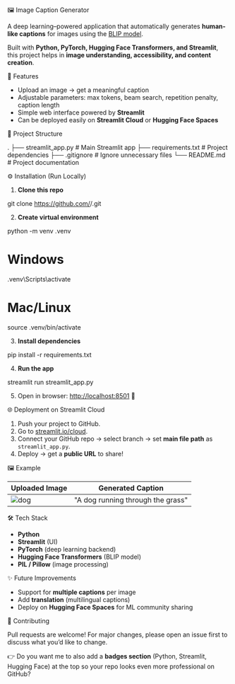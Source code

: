 

 🖼️ Image Caption Generator

A deep learning–powered application that automatically generates **human-like captions** for images using the [BLIP model](https://huggingface.co/Salesforce/blip-image-captioning-base).

Built with **Python, PyTorch, Hugging Face Transformers, and Streamlit**, this project helps in **image understanding, accessibility, and content creation**.



 🚀 Features

* Upload an image → get a meaningful caption
* Adjustable parameters: max tokens, beam search, repetition penalty, caption length
* Simple web interface powered by **Streamlit**
* Can be deployed easily on **Streamlit Cloud** or **Hugging Face Spaces**



 📂 Project Structure


.
├── streamlit_app.py      # Main Streamlit app
├── requirements.txt      # Project dependencies
├── .gitignore            # Ignore unnecessary files
└── README.md             # Project documentation




 ⚙️ Installation (Run Locally)

1. **Clone this repo**


git clone https://github.com/<your-username>/<repo-name>.git


2. **Create virtual environment**


python -m venv .venv
# Windows
.venv\Scripts\activate
# Mac/Linux
source .venv/bin/activate


3. **Install dependencies**


pip install -r requirements.txt


4. **Run the app**


streamlit run streamlit_app.py


5. Open in browser: [http://localhost:8501](http://localhost:8501) 🎉



 🌐 Deployment on Streamlit Cloud

1. Push your project to GitHub.
2. Go to [streamlit.io/cloud](https://streamlit.io/cloud).
3. Connect your GitHub repo → select branch → set **main file path** as `streamlit_app.py`.
4. Deploy → get a **public URL** to share!



 🖼️ Example

| Uploaded Image                           | Generated Caption                 |
| ---------------------------------------- | --------------------------------- |
| ![dog](https://i.ibb.co/0jqHpnp/dog.jpg) | "A dog running through the grass" |



 🛠️ Tech Stack

* **Python**
* **Streamlit** (UI)
* **PyTorch** (deep learning backend)
* **Hugging Face Transformers** (BLIP model)
* **PIL / Pillow** (image processing)



 ✨ Future Improvements

* Support for **multiple captions** per image
* Add **translation** (multilingual captions)
* Deploy on **Hugging Face Spaces** for ML community sharing



 🙌 Contributing

Pull requests are welcome! For major changes, please open an issue first to discuss what you’d like to change.




👉 Do you want me to also add a **badges section** (Python, Streamlit, Hugging Face) at the top so your repo looks even more professional on GitHub?
